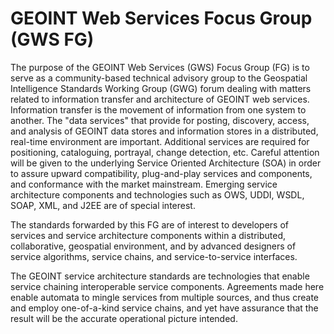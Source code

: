 # GEOINT Web Services Focus Group (GWS FG) 
The purpose of the GEOINT Web Services (GWS) Focus Group (FG) is to serve as a community-based technical advisory group to the Geospatial Intelligence Standards Working Group (GWG) forum dealing with matters related to information transfer and architecture of GEOINT web services. Information transfer is the movement of information from one system to another. The "data services" that provide for posting, discovery, access, and analysis of GEOINT data stores and information stores in a distributed, real-time environment are important. Additional services are required for positioning, cataloguing, portrayal, change detection, etc. Careful attention will be given to the underlying Service Oriented Architecture (SOA) in order to assure upward compatibility, plug-and-play services and components, and conformance with the market mainstream. Emerging service architecture components and technologies such as OWS, UDDI, WSDL, SOAP, XML, and J2EE are of special interest.

The standards forwarded by this FG are of interest to developers of services and service architecture components within a distributed, collaborative, geospatial environment, and by advanced designers of service algorithms, service chains, and service-to-service interfaces.

The GEOINT service architecture standards are technologies that enable service chaining interoperable service components. Agreements made here enable automata to mingle services from multiple sources, and thus create and employ one-of-a-kind service chains, and yet have assurance that the result will be the accurate operational picture intended.

 
